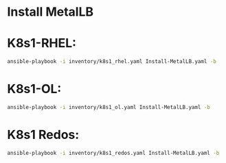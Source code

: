 # Install MetalLB

# K8s1-RHEL:
```bash
ansible-playbook -i inventory/k8s1_rhel.yaml Install-MetalLB.yaml -b
```

# K8s1-OL:
```bash
ansible-playbook -i inventory/k8s1_ol.yaml Install-MetalLB.yaml -b
```

# K8s1 Redos:
```bash
ansible-playbook -i inventory/k8s1_redos.yaml Install-MetalLB.yaml -b
```